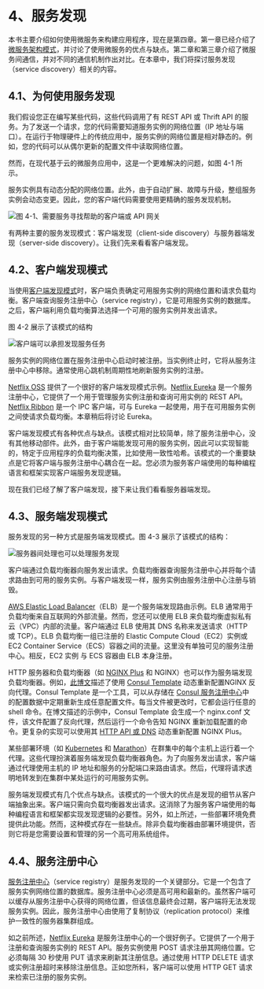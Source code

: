 # 4、服务发现
本书主要介绍如何使用微服务来构建应用程序，现在是第四章。第一章已经介绍了[微服务架构模式](http://microservices.io/patterns/microservices.html)，并讨论了使用微服务的优点与缺点。第二章和第三章介绍了微服务间通信，并对不同的通信机制作出对比。在本章中，我们将探讨服务发现（service discovery）相关的内容。

## 4.1、为何使用服务发现
我们假设您正在编写某些代码，这些代码调用了有 REST API 或 Thrift API 的服务。为了发送一个请求，您的代码需要知道服务实例的网络位置（IP 地址与端口）。在运行于物理硬件上的传统应用中，服务实例的网络位置是相对静态的。例如，您的代码可以从偶尔更新的配置文件中读取网络位置。

然而，在现代基于云的微服务应用中，这是一个更难解决的问题，如图 4-1 所示。

服务实例具有动态分配的网络位置。此外，由于自动扩展、故障与升级，整组服务实例会动态变更。因此，您的客户端代码需要使用更精确的服务发现机制。

![图 4-1、需要服务寻找帮助的客户端或 API 网关](https://github.com/oopsguy/microservices-from-design-to-deployment-chinese/blob/master/resources/4-1.png)

有两种主要的服务发现模式：客户端发现（client-side discovery）与服务器端发现（server-side discovery）。让我们先来看看客户端发现。

## 4.2、客户端发现模式
当使用[客户端发现模式](http://microservices.io/patterns/client-side-discovery.html)时，客户端负责确定可用服务实例的网络位置和请求负载均衡。客户端查询服务注册中心（service registry），它是可用服务实例的数据库。之后，客户端利用负载均衡算法选择一个可用的服务实例并发出请求。

图 4-2 展示了该模式的结构

![客户端可以承担发现服务任务](https://github.com/oopsguy/microservices-from-design-to-deployment-chinese/blob/master/resources/4-2.png)

服务实例的网络位置在服务注册中心启动时被注册。当实例终止时，它将从服务注册中心中移除。通常使用心跳机制周期性地刷新服务实例的注册。

[Netflix OSS](https://netflix.github.io/) 提供了一个很好的客户端发现模式示例。[Netflix Eureka](https://github.com/Netflix/eureka) 是一个服务注册中心，它提供了一个用于管理服务实例注册和查询可用实例的 REST API。[Netflix Ribbon](https://github.com/Netflix/ribbon) 是一个 IPC 客户端，可与 Eureka 一起使用，用于在可用服务实例之间使请求负载均衡。本章稍后将讨论 Eureka。

客户端发现模式有各种优点与缺点。该模式相对比较简单，除了服务注册中心，没有其他移动部件。此外，由于客户端能发现可用的服务实例，因此可以实现智能的，特定于应用程序的负载均衡决策，比如使用一致性哈希。该模式的一个重要缺点是它将客户端与服务注册中心耦合在一起。您必须为服务客户端使用的每种编程语言和框架实现客户端服务发现逻辑。

现在我们已经了解了客户端发现，接下来让我们看看服务器端发现。

## 4.3、服务端发现模式
服务发现的另一种方式是服务端发现模式。图 4-3 展示了该模式的结构：

![服务器间处理也可以处理服务发现](https://github.com/oopsguy/microservices-from-design-to-deployment-chinese/blob/master/resources/4-3.png)

客户端通过负载均衡器向服务发出请求。负载均衡器查询服务注册中心并将每个请求路由到可用的服务实例。与客户端发现一样，服务实例由服务注册中心注册与销毁。

[AWS Elastic Load Balancer](https://aws.amazon.com/cn/elasticloadbalancing/)（ELB）是一个服务端发现路由示例。ELB 通常用于负载均衡来自互联网的外部流量。然而，您还可以使用 ELB 来负载均衡虚拟私有云（VPC）内部的流量。客户端通过 ELB 使用其 DNS 名称来发送请求（HTTP 或 TCP）。ELB 负载均衡一组已注册的 Elastic Compute Cloud（EC2）实例或 EC2 Container Service（ECS）容器之间的流量。这里没有单独可见的服务注册中心。相反，EC2 实例 与 ECS 容器由 ELB 本身注册。

HTTP 服务器和负载均衡器（如 [NGINX Plus](https://www.nginx.com/products/) 和 NGINX）也可以作为服务端发现负载均衡器。例如，[此博文](https://www.airpair.com/scalable-architecture-with-docker-consul-and-nginx)描述了使用 [Consul Template](https://www.hashicorp.com/blog/introducing-consul-template.html) 动态重新配置NGINX 反向代理。Consul Template 是一个工具，可以从存储在 [Consul 服务注册中心](https://www.consul.io/)中的配置数据中定期重新生成任意配置文件。每当文件被更改时，它都会运行任意的 shell 命令。在博文描述的示例中，Consul Template 会生成一个 nginx.conf 文件，该文件配置了反向代理，然后运行一个命令告知 NGINX 重新加载配置的命令。更复杂的实现可以使用其 [HTTP API 或 DNS](https://www.nginx.com/products/on-the-fly-reconfiguration/) 动态重新配置 NGINX Plus。

某些部署环境（如 [Kubernetes](https://kubernetes.io/) 和 [Marathon](https://mesosphere.github.io/marathon/docs/service-discovery-load-balancing.html)）在群集中的每个主机上运行着一个代理。这些代理扮演着服务端发现负载均衡器角色。为了向服务发出请求，客户端通过代理使用主机的 IP 地址和服务的分配端口来路由请求。然后，代理将请求透明地转发到在集群中某处运行的可用服务实例。

服务端发现模式有几个优点与缺点。该模式的一个很大的优点是发现的细节从客户端抽象出来。客户端只需向负载均衡器发出请求。这消除了为服务客户端使用的每种编程语言和框架都实现发现逻辑的必要性。另外，如上所述，一些部署环境免费提供此功能。然而，这种模式存在一些缺点。除非负载均衡器由部署环境提供，否则它将是您需要设置和管理的另一个高可用系统组件。

## 4.4、服务注册中心
[服务注册中心](http://microservices.io/patterns/service-registry.html)（service registry）是服务发现的一个关键部分。它是一个包含了服务实例网络位置的数据库。服务注册中心必须是高可用和最新的。虽然客户端可以缓存从服务注册中心获得的网络位置，但该信息最终会过期，客户端将无法发现服务实例。因此，服务注册中心由使用了复制协议（replication protocol）来维护一致性的服务器集群组成。

如之前所述，[Netflix Eureka](https://github.com/Netflix/eureka) 是服务注册中心的一个很好例子。它提供了一个用于注册和查询服务实例的 REST API。服务实例使用 POST 请求注册其网络位置。它必须每隔 30 秒使用 PUT 请求来刷新其注册信息。通过使用 HTTP DELETE 请求或实例注册超时来移除注册信息。正如您所料，客户端可以使用 HTTP GET 请求来检索已注册的服务实例。